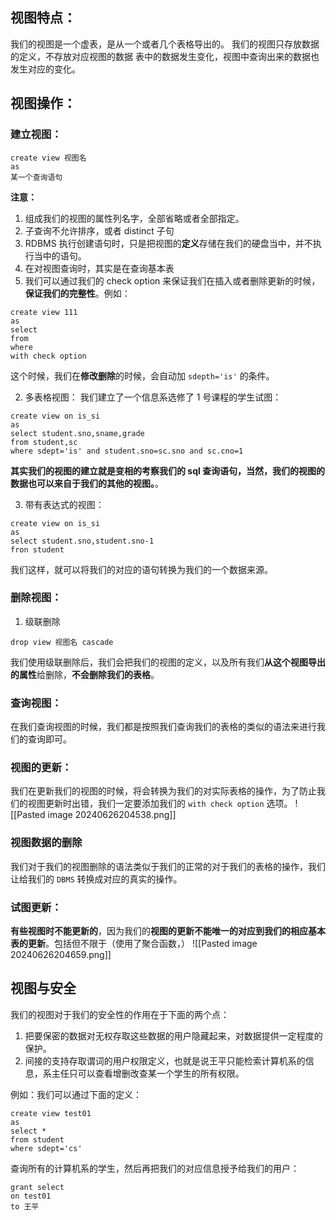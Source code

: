 ## 视图特点：
我们的视图是一个虚表，是从一个或者几个表格导出的。
我们的视图只存放数据的定义，不存放对应视图的数据
表中的数据发生变化，视图中查询出来的数据也发生对应的变化。

## 视图操作：
### 建立视图：
```
create view 视图名
as
某一个查询语句
```

**注意：**
1. 组成我们的视图的属性列名字，全部省略或者全部指定。
2. 子查询不允许排序，或者 distinct 子句
3. RDBMS 执行创建语句时，只是把视图的**定义**存储在我们的硬盘当中，并不执行当中的语句。
4. 在对视图查询时，其实是在查询基本表
5. 我们可以通过我们的 check option 来保证我们在插入或者删除更新的时候，**保证我们的完整性**。例如：
```
create view 111
as
select 
from 
where
with check option
```

这个时候，我们在**修改删除**的时候，会自动加 `sdepth='is'` 的条件。

2. 多表格视图：
我们建立了一个信息系选修了 1 号课程的学生试图：

```
create view on is_si
as 
select student.sno,sname,grade
from student,sc
where sdept='is' and student.sno=sc.sno and sc.cno=1
```

**其实我们的视图的建立就是变相的考察我们的 sql 查询语句，当然，我们的视图的数据也可以来自于我们的其他的视图。**。


3. 带有表达式的视图：
```
create view on is_si
as 
select student.sno,student.sno-1
fron student
```

我们这样，就可以将我们的对应的语句转换为我们的一个数据来源。

### 删除视图：
1. 级联删除
```
drop view 视图名 cascade
```
我们使用级联删除后，我们会把我们的视图的定义，以及所有我们**从这个视图导出的属性**给删除，**不会删除我们的表格**。

### 查询视图：
在我们查询视图的时候，我们都是按照我们查询我们的表格的类似的语法来进行我们的查询即可。

### 视图的更新：
我们在更新我们的视图的时候，将会转换为我们的对实际表格的操作，为了防止我们的视图更新时出错，我们一定要添加我们的 `with check option` 选项。
![[Pasted image 20240626204538.png]]

### 视图数据的删除
我们对于我们的视图删除的语法类似于我们的正常的对于我们的表格的操作，我们让给我们的 `DBMS` 转换成对应的真实的操作。

### 试图更新：
**有些视图时不能更新的**，因为我们的**视图的更新不能唯一的对应到我们的相应基本表的更新**。包括但不限于（使用了聚合函数，）
![[Pasted image 20240626204659.png]]


## 视图与安全
我们的视图对于我们的安全性的作用在于下面的两个点：
1. 把要保密的数据对无权存取这些数据的用户隐藏起来，对数据提供一定程度的保护。
2. 间接的支持存取谓词的用户权限定义，也就是说王平只能检索计算机系的信息，系主任只可以查看增删改查某一个学生的所有权限。

例如：我们可以通过下面的定义：
```
create view test01
as
select *
from student
where sdept='cs'
```
查询所有的计算机系的学生，然后再把我们的对应信息授予给我们的用户：
```
grant select
on test01
to 王平
```

